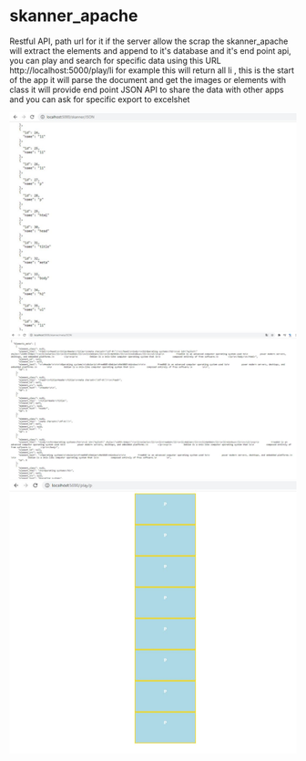 # skanner_apache
Restful API, path url for it if the server allow the scrap the skanner_apache will extract the elements and append to it's database and it's end point api, you can play and search for specific data using this URL http://localhost:5000/play/li  for example this will return all li , this is the start of the app it will parse the document and get the images or elements with class  it will provide end point JSON API to share the data with other apps and you can ask for specific export to excelshet     


<img src="skanner_apache2.JPG">
<img src="skanner_apache3.JPG">
<img src="skanner_apache1.JPG">


